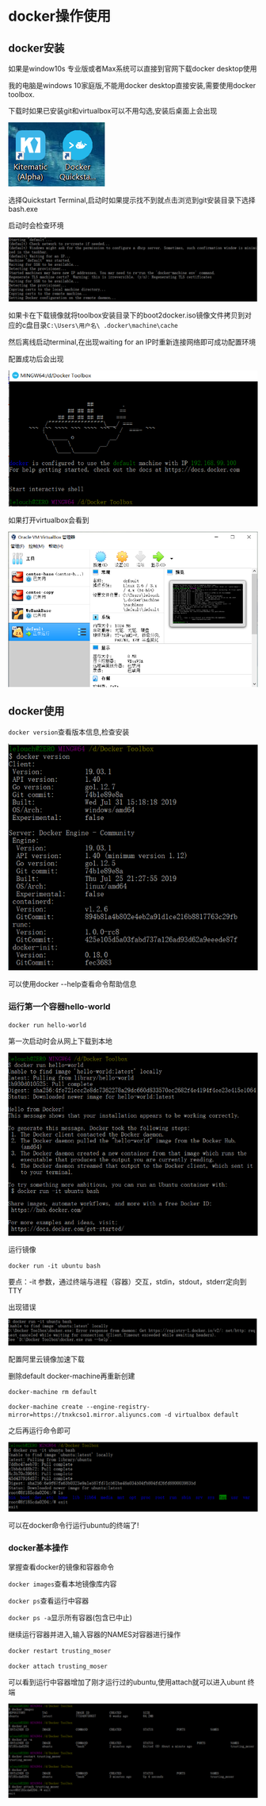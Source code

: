 # docker操作使用

## docker安装

如果是window10s 专业版或者Max系统可以直接到官网下载docker desktop使用

我的电脑是windows 10家庭版,不能用docker desktop直接安装,需要使用docker toolbox.

下载时如果已安装git和virtualbox可以不用勾选,安装后桌面上会出现

![1576398470460](img/1576398470460.png)

选择Quickstart Terminal,启动时如果提示找不到就点击浏览到git安装目录下选择bash.exe

启动时会检查环境

![1576398851819](img/1576398851819.png)

如果卡在下载镜像就将toolbox安装目录下的boot2docker.iso镜像文件拷贝到对应的c盘目录`C:\Users\用户名\ .docker\machine\cache`

然后离线启动terminal,在出现waiting for an IP时重新连接网络即可成功配置环境

配置成功后会出现

![1576399085139](img/1576399085139.png)

如果打开virtualbox会看到

![1576399121978](img/1576399121978.png)

## docker使用

`docker version`查看版本信息,检查安装

![1576399183978](img/1576399183978.png)

可以使用docker --help查看命令帮助信息

### 运行第一个容器hello-world

`docker run hello-world`

第一次启动时会从网上下载到本地

![1576399448541](img/1576399448541.png)

运行镜像

`docker run -it ubuntu bash`

要点：-it 参数，通过终端与进程（容器）交互，stdin，stdout，stderr定向到TTY

出现错误

![1576400633997](img/1576400633997.png)

配置阿里云镜像加速下载

删除default docker-machine再重新创建

```
docker-machine rm default
```

```
docker-machine create --engine-registry-mirror=https://tnxkcso1.mirror.aliyuncs.com -d virtualbox default
```

之后再运行命令即可

![1576402081682](img/1576402081682.png)

可以在docker命令行运行ubuntu的终端了!

### docker基本操作

掌握查看docker的镜像和容器命令

`docker images`查看本地镜像库内容

`docker ps`查看运行中容器

`docker ps -a`显示所有容器(包含已中止)

继续运行容器并进入,输入容器的NAMES对容器进行操作

`docker restart trusting_moser`

`docker attach trusting_moser`

可以看到运行中容器增加了刚才运行过的ubuntu,使用attach就可以进入ubunt 终端

![1576402245217](img/1576402245217.png)